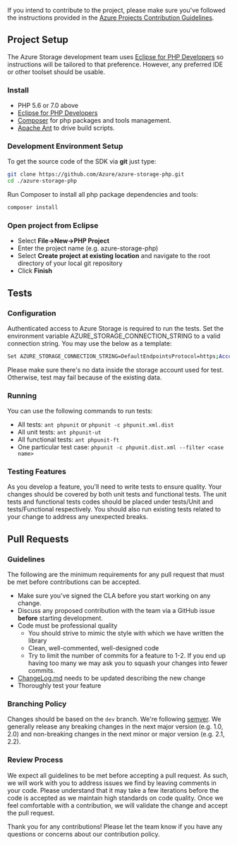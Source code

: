 If you intend to contribute to the project, please make sure you've followed the instructions provided in the [Azure Projects Contribution Guidelines](http://azure.github.io/guidelines/).
## Project Setup
The Azure Storage development team uses [Eclipse for PHP Developers](http://www.eclipse.org/downloads/packages/eclipse-php-developers/mars2) so instructions will be tailored to that preference. However, any preferred IDE or other toolset should be usable.

### Install
* PHP 5.6 or 7.0 above
* [Eclipse for PHP Developers](http://www.eclipse.org/downloads/packages/eclipse-php-developers/mars2)
* [Composer](https://getcomposer.org/) for php packages and tools management.
* [Apache Ant](http://ant.apache.org/manual/install.html) to drive build scripts.

### Development Environment Setup
To get the source code of the SDK via **git** just type:

```bash
git clone https://github.com/Azure/azure-storage-php.git
cd ./azure-storage-php
```

Run Composer to install all php package dependencies and tools:

```bash
composer install
```

### Open project from Eclipse
* Select **File->New->PHP Project**
* Enter the project name (e.g. azure-storage-php)
* Select **Create project at existing location** and navigate to the root directory of your local git repository
* Click **Finish**

## Tests

### Configuration
Authenticated access to Azure Storage is required to run the tests. Set the environment variable AZURE_STORAGE_CONNECTION_STRING to a valid connection string. You may use the below as a template:

```bash
Set AZURE_STORAGE_CONNECTION_STRING=DefaultEndpointsProtocol=https;AccountName=<Account>;AccountKey=<Key>
```

Please make sure there's no data inside the storage account used for test. Otherwise, test may fail because of the existing data.

### Running
You can use the following commands to run tests:

* All tests: ``ant phpunit`` or ``phpunit -c phpunit.xml.dist``
* All unit tests: ``ant phpunit-ut``
* All functional tests: ``ant phpunit-ft``
* One particular test case: ``phpunit -c phpunit.dist.xml --filter <case name>``

### Testing Features
As you develop a feature, you'll need to write tests to ensure quality. Your changes should be covered by both unit tests and functional tests. The unit tests and functional tests codes should be placed under tests/Unit and tests/Functional respectively. You should also run existing tests related to your change to address any unexpected breaks.

## Pull Requests

### Guidelines
The following are the minimum requirements for any pull request that must be met before contributions can be accepted.
* Make sure you've signed the CLA before you start working on any change.
* Discuss any proposed contribution with the team via a GitHub issue **before** starting development.
* Code must be professional quality
	* You should strive to mimic the style with which we have written the library
	* Clean, well-commented, well-designed code
	* Try to limit the number of commits for a feature to 1-2. If you end up having too many we may ask you to squash your changes into fewer commits.
* [ChangeLog.md](ChangeLog.md) needs to be updated describing the new change
* Thoroughly test your feature

### Branching Policy
Changes should be based on the `dev` branch. We're following [semver](http://semver.org/). We generally release any breaking changes in the next major version (e.g. 1.0, 2.0) and non-breaking changes in the next minor or major version (e.g. 2.1, 2.2).

### Review Process
We expect all guidelines to be met before accepting a pull request. As such, we will work with you to address issues we find by leaving comments in your code. Please understand that it may take a few iterations before the code is accepted as we maintain high standards on code quality. Once we feel comfortable with a contribution, we will validate the change and accept the pull request.

Thank you for any contributions! Please let the team know if you have any questions or concerns about our contribution policy.